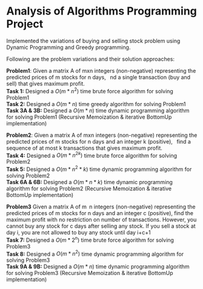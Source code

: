 # Analysis of Algorithms Programming Project

Implemented the variations of buying and selling stock problem using Dynamic Programming and Greedy programming.  

Following are the problem variations and their solution approaches:  

**Problem1**: Given a matrix A of mxn integers (non-negative) representing the predicted prices of m
stocks for n days,  nd a single transaction (buy and sell) that gives maximum profit.  
**Task 1:** Designed a $O(m * n^2)$ time brute force algorithm for solving Problem1  
**Task 2:** Designed a $O(m * n)$ time greedy algorithm for solving Problem1  
**Task 3A & 3B:** Designed a $O(m * n)$ time dynamic programming algorithm for solving Problem1 (Recursive Memoization & iterative BottomUp implementation) 

**Problem2**: Given a matrix A of mxn integers (non-negative) representing the predicted prices of m
stocks for n days and an integer k (positive),  find a sequence of at most k transactions
that gives maximum profit.  
**Task 4:** Designed a $O(m * n^{2k})$ time brute force algorithm for solving Problem2  
**Task 5:** Designed a $O(m * n^2 * k)$ time dynamic programming algorithm for solving Problem2  
**Task 6A & 6B:** Designed a $O(m * n * k)$ time dynamic programming algorithm for solving Problem2 (Recursive Memoization & iterative BottomUp implementation)   

**Problem3** Given a matrix A of m n integers (non-negative) representing the predicted prices of m
stocks for n days and an integer c (positive), find the maximum profit with no restriction
on number of transactions. However, you cannot buy any stock for c days after selling any
stock. If you sell a stock at day i, you are not allowed to buy any stock until day i+c+1  
**Task 7:** Designed a $O(m * 2^n)$ time brute force algorithm for solving Problem3  
**Task 8:** Designed a $O(m * n^2)$ time dynamic programming algorithm for solving Problem3  
**Task 9A & 9B:** Designed a $O(m * n)$ time dynamic programming algorithm for solving Problem3 (Recursive Memoization & iterative BottomUp implementation)  
